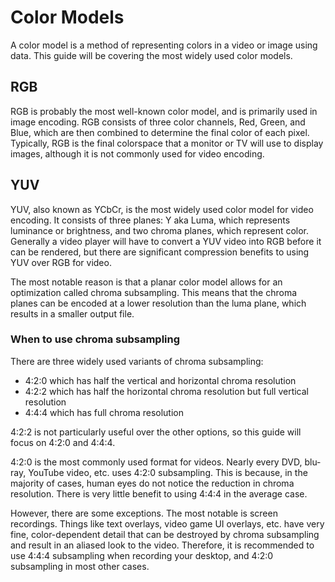 # Color Models

A color model is a method of representing colors in a video or image using data. This guide will be covering the most widely used color models.

## RGB

RGB is probably the most well-known color model, and is primarily used in image encoding. RGB consists of three color channels, Red, Green, and Blue, which are then combined to determine the final color of each pixel. Typically, RGB is the final colorspace that a monitor or TV will use to display images, although it is not commonly used for video encoding.

## YUV

YUV, also known as YCbCr, is the most widely used color model for video encoding. It consists of three planes: Y aka Luma, which represents luminance or brightness, and two chroma planes, which represent color. Generally a video player will have to convert a YUV video into RGB before it can be rendered, but there are significant compression benefits to using YUV over RGB for video.

The most notable reason is that a planar color model allows for an optimization called chroma subsampling. This means that the chroma planes can be encoded at a lower resolution than the luma plane, which results in a smaller output file.

### When to use chroma subsampling

There are three widely used variants of chroma subsampling:

- 4:2:0 which has half the vertical and horizontal chroma resolution
- 4:2:2 which has half the horizontal chroma resolution but full vertical resolution
- 4:4:4 which has full chroma resolution

4:2:2 is not particularly useful over the other options, so this guide will focus on 4:2:0 and 4:4:4.

4:2:0 is the most commonly used format for videos. Nearly every DVD, blu-ray, YouTube video, etc. uses 4:2:0 subsampling. This is because, in the majority of cases, human eyes do not notice the reduction in chroma resolution. There is very little benefit to using 4:4:4 in the average case.

However, there are some exceptions. The most notable is screen recordings. Things like text overlays, video game UI overlays, etc. have very fine, color-dependent detail that can be destroyed by chroma subsampling and result in an aliased look to the video. Therefore, it is recommended to use 4:4:4 subsampling when recording your desktop, and 4:2:0 subsampling in most other cases.
